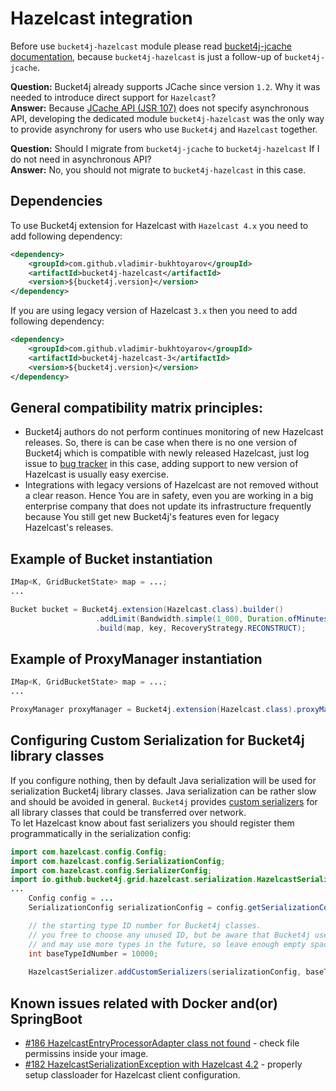 # Hazelcast integration
Before use ```bucket4j-hazelcast``` module please read [bucket4j-jcache documentation](jcache-usage.md),
because ```bucket4j-hazelcast``` is just a follow-up of ```bucket4j-jcache```.

**Question:** Bucket4j already supports JCache since version ```1.2```. Why it was needed to introduce direct support for ```Hazelcast```?  
**Answer:** Because [JCache API (JSR 107)](https://www.jcp.org/en/jsr/detail?id=107) does not specify asynchronous API,
developing the dedicated module ```bucket4j-hazelcast``` was the only way to provide asynchrony for users who use ```Bucket4j``` and ```Hazelcast``` together.

**Question:** Should I migrate from ```bucket4j-jcache``` to ```bucket4j-hazelcast``` If I do not need in asynchronous API?  
**Answer:** No, you should not migrate to ```bucket4j-hazelcast``` in this case.

## Dependencies
To use Bucket4j extension for Hazelcast with ```Hazelcast 4.x``` you need to add following dependency:
```xml
<dependency>
    <groupId>com.github.vladimir-bukhtoyarov</groupId>
    <artifactId>bucket4j-hazelcast</artifactId>
    <version>${bucket4j.version}</version>
</dependency>
```
If you are using legacy version of Hazelcast ```3.x``` then you need to add following dependency:
```xml
<dependency>
    <groupId>com.github.vladimir-bukhtoyarov</groupId>
    <artifactId>bucket4j-hazelcast-3</artifactId>
    <version>${bucket4j.version}</version>
</dependency>
```

## General compatibility matrix principles:
* Bucket4j authors do not perform continues monitoring of new Hazelcast releases. So, there is can be case when there is no one version of Bucket4j which is compatible with newly released Hazelcast,
just log issue to [bug tracker](https://github.com/vladimir-bukhtoyarov/bucket4j/issues) in this case, adding support to new version of Hazelcast is usually easy exercise. 
* Integrations with legacy versions of Hazelcast are not removed without a clear reason. Hence You are in safety, even you are working in a big enterprise company that does not update its infrastructure frequently because You still get new Bucket4j's features even for legacy Hazelcast's releases.

## Example of Bucket instantiation
```java
IMap<K, GridBucketState> map = ...;
...

Bucket bucket = Bucket4j.extension(Hazelcast.class).builder()
                   .addLimit(Bandwidth.simple(1_000, Duration.ofMinutes(1)))
                   .build(map, key, RecoveryStrategy.RECONSTRUCT);
```

## Example of ProxyManager instantiation
```java
IMap<K, GridBucketState> map = ...;
...

ProxyManager proxyManager = Bucket4j.extension(Hazelcast.class).proxyManagerForMap(map);
```

## Configuring Custom Serialization for Bucket4j library classes
If you configure nothing, then by default Java serialization will be used for serialization Bucket4j library classes. Java serialization can be rather slow and should be avoided in general.
```Bucket4j``` provides [custom serializers](https://docs.hazelcast.org/docs/3.0/manual/html/ch03s03.html) for all library classes that could be transferred over network.  
To let Hazelcast know about fast serializers you should register them programmatically in the serialization config:
```java
import com.hazelcast.config.Config;
import com.hazelcast.config.SerializationConfig;
import com.hazelcast.config.SerializerConfig;
import io.github.bucket4j.grid.hazelcast.serialization.HazelcastSerializer;
...
    Config config = ...
    SerializationConfig serializationConfig = config.getSerializationConfig();

    // the starting type ID number for Bucket4j classes.
    // you free to choose any unused ID, but be aware that Bucket4j uses 25 types currently,
    // and may use more types in the future, so leave enough empty space after baseTypeIdNumber 
    int baseTypeIdNumber = 10000;
    
    HazelcastSerializer.addCustomSerializers(serializationConfig, baseTypeIdNumber);
```

## Known issues related with Docker and(or) SpringBoot
* [#186 HazelcastEntryProcessorAdapter class not found](https://github.com/vladimir-bukhtoyarov/bucket4j/discussions/186) - check file permissins inside your image.
* [#182 HazelcastSerializationException with Hazelcast 4.2](https://github.com/vladimir-bukhtoyarov/bucket4j/issues/162) - properly setup classloader for Hazelcast client configuration.
